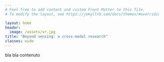 ```yaml
---
# Feel free to add content and custom Front Matter to this file.
# To modify the layout, see https://jekyllrb.com/docs/themes/#overriding-theme-defaults

layout: home
header:
  image: /assets/vr.jpg
title: "Beyond sensing: a cross-modal research"
classes: wide
---
```

bla bla contenuto
